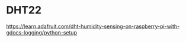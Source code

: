 # DHT22


https://learn.adafruit.com/dht-humidity-sensing-on-raspberry-pi-with-gdocs-logging/python-setup

